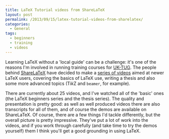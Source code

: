 ```yaml
---
title: LaTeX Tutorial videos from ShareLaTeX
layout: post
permalink: /2013/09/15/latex-tutorial-videos-from-sharelatex/
categories:
  - General
tags:
  - beginners
  - training
  - videos
---
```

Learning LaTeX without a 'local guide' can be a challenge: it's one of the reasons I'm involved in running training courses for [UK-TUG](http://uk.tug.org). The people behind [ShareLaTeX](http://www.sharelatex.com) have decided to make a [series of videos](http://youtube.com/sharelatex) aimed at newer LaTeX users, covering the basics of LaTeX use, writing a thesis and also some more advanced topics (Ti<em>k</em>Z and `beamer`, for example).

There are currently about 25 videos, and I've watched all of the 'basic' ones (the LaTeX beginners series and the thesis series). The quality and presentation is pretty good: as well as well produced videos there are also transcripts for all of them, and of course the demos are available on ShareLaTeX. Of course, there are a few things I'd tackle differently, but the overall picture is pretty impressive. They've put a lot of work into the videos, and if you work through carefully (and take time to try the demos yourself) them I think you'll get a good grounding in using LaTeX.
